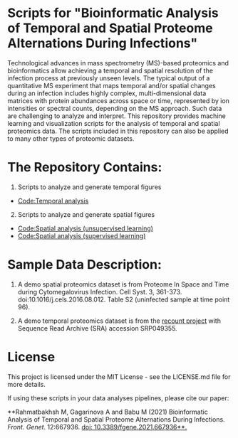# Scripts for "Bioinformatic Analysis of Temporal and Spatial Proteome Alternations During Infections"
Technological advances in mass spectrometry (MS)-based proteomics and bioinformatics allow achieving a temporal and spatial resolution of the infection process at previously unseen levels. The typical output of a quantitative MS experiment that maps temporal and/or spatial changes during an infection includes highly complex, multi-dimensional data matrices with protein abundances across space or time, represented by ion intensities or spectral counts, depending on the MS approach. Such data are challenging to analyze and interpret. This repository provides machine learning and visualization scripts for the analysis of temporal and spatial proteomics data. The scripts included in this repository can also be applied to many other types of proteomic datasets. 

# The Repository Contains:
1. Scripts to analyze and generate temporal figures
- [Code:Temporal analysis](https://github.com/Babulab-bioc/TempSpac/blob/main/R/Unsupervised_Temporal.R)
2. Scripts to analyze and generate spatial figures
- [Code:Spatial analysis (unsupervised learning)](https://github.com/Babulab-bioc/TempSpac/blob/main/R/Unsupervised_Spatial.R)
- [Code:Spatial analysis (supervised learning)](https://github.com/Babulab-bioc/TempSpac/blob/main/R/ml_learning_spatial.R)



# Sample Data Description:
1. A demo spatial proteomics dataset is from Proteome In Space and Time during Cytomegalovirus Infection. Cell Syst. 3, 361-373. doi:10.1016/j.cels.2016.08.012. Table S2 (uninfected sample at time point 96).

2. A demo temporal proteomics dataset is  from the [recount project](https://jhubiostatistics.shinyapps.io/recount/) with Sequence Read Archive (SRA) accession SRP049355.


# License
This project is licensed under the MIT License - see the LICENSE.md file for more details.

If using these scripts in your data analyses pipelines, please cite our paper: 

**Rahmatbakhsh M, Gagarinova A and Babu M (2021) Bioinformatic Analysis of Temporal and Spatial Proteome Alternations During Infections. _Front. Genet_. 12:667936. [doi: 10.3389/fgene.2021.667936**.](https://www.frontiersin.org/articles/10.3389/fgene.2021.667936/full)
